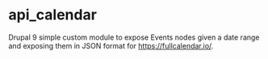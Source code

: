 # api_calendar
Drupal 9 simple custom module to expose Events nodes given a date range and exposing them in JSON format for https://fullcalendar.io/.
